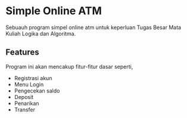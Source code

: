 # Simple Online ATM

Sebuauh program simpel online atm untuk keperluan Tugas Besar Mata Kuliah Logika dan Algoritma.



## Features

Program ini akan mencakup fitur-fitur dasar seperti,
- Registrasi akun
- Menu Login
- Pengecekan saldo
- Deposit
- Penarikan
- Transfer
